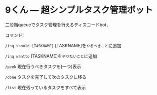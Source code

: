 # 9くん ― 超シンプルタスク管理ボット
二段階queueでタスク管理を行えるディスコードbot．

コマンド:

`/inq should [TASKNAME]` [TASKNAME]を`やるべきこと`に追加

`/inq wantto` [TASKNAME]を`やりたいこと`に追加

`/peek` 現在行うべきタスクを(一つ)表示

`/done` タスクを完了して次のタスクに移る

`/list` 現在残っているタスクをすべて表示
